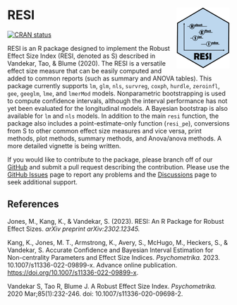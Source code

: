 
<!-- README.md is generated from README.Rmd. Please edit that file -->

# RESI <img src="man/figures/logo.png" align="right" height="138" />

<!-- badges: start -->

[![CRAN
status](https://www.r-pkg.org/badges/version/RESI)](https://CRAN.R-project.org/package=RESI)
<!-- badges: end -->

RESI is an R package designed to implement the Robust Effect Size Index
(RESI, denoted as S) described in Vandekar, Tao, & Blume (2020). The
RESI is a versatile effect size measure that can be easily computed and
added to common reports (such as summary and ANOVA tables). This package
currently supports <code>lm</code>, <code>glm</code>, <code>nls</code>,
<code>survreg</code>, <code>coxph</code>, <code>hurdle</code>,
<code>zeroinfl</code>, <code>gee</code>, <code>geeglm</code>,
<code>lme</code>, and <code>lmerMod</code> models. Nonparametric
bootstrapping is used to compute confidence intervals, although the
interval performance has not yet been evaluated for the longitudinal
models. A Bayesian bootstrap is also available for <code>lm</code> and
<code>nls</code> models. In addition to the main <code>resi</code>
function, the package also includes a point-estimate-only function
(<code>resi_pe</code>), conversions from S to other common effect size
measures and vice versa, print methods, plot methods, summary methods,
and Anova/anova methods. A more detailed vignette is being written.

If you would like to contribute to the package, please branch off of our
[GitHub](https://github.com/statimagcoll/RESI) and submit a pull request
describing the contribution. Please use the [GitHub
Issues](https://github.com/statimagcoll/RESI/issues) page to report any
problems and the
[Discussions](https://github.com/statimagcoll/RESI/discussions/categories/q-a)
page to seek additional support.

## References

Jones, M., Kang, K., & Vandekar, S. (2023). RESI: An R Package for
Robust Effect Sizes. <i>arXiv preprint arXiv:2302.12345.</i>

Kang, K., Jones, M. T., Armstrong, K., Avery, S., McHugo, M., Heckers,
S., & Vandekar, S. Accurate Confidence and Bayesian Interval Estimation
for Non-centrality Parameters and Effect Size Indices.
<i>Psychometrika.</i> 2023. 10.1007/s11336-022-09899-x. Advance online
publication. <https://doi.org/10.1007/s11336-022-09899-x>.

Vandekar S, Tao R, Blume J. A Robust Effect Size Index.
<i>Psychometrika.</i> 2020 Mar;85(1):232-246. doi:
10.1007/s11336-020-09698-2.
